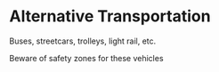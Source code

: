 # Alternative Transportation

Buses, streetcars, trolleys, light rail, etc.

Beware of safety zones for these vehicles

